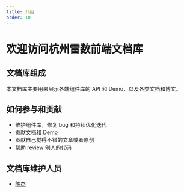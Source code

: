```yaml
---
title: 介绍
order: 10
---
```


# 欢迎访问杭州雷数前端文档库

## 文档库组成

本文档库主要用来展示各端组件库的 API 和 Demo，以及各类文档和博文。

## 如何参与和贡献

- 维护组件库，修复 bug 和持续优化迭代
- 贡献文档和 Demo
- 贡献自己觉得不错的文章或者原创
- 帮助 review 别人的代码

## 文档库维护人员

- [陈杰](http://github.com/chj-damon)
